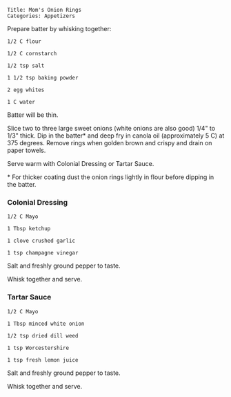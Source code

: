 ~~~ recipe-info
Title: Mom's Onion Rings
Categories: Appetizers
~~~

Prepare batter by whisking together:

~~~ recipe-ingredients
1/2 C flour

1/2 C cornstarch

1/2 tsp salt

1 1/2 tsp baking powder

2 egg whites

1 C water
~~~

Batter will be thin.

Slice two to three large sweet onions (white onions are also good) 1/4" to 1/3" thick.  Dip in
the batter* and deep fry in canola oil (approximately 5 C) at 375 degrees.  Remove rings when golden
brown and crispy and drain on paper towels.

Serve warm with Colonial Dressing  or Tartar Sauce.

\* For thicker coating dust the onion rings lightly in flour before dipping in the batter.


### Colonial Dressing

~~~ recipe-ingredients
1/2 C Mayo

1 Tbsp ketchup

1 clove crushed garlic

1 tsp champagne vinegar
~~~

Salt and freshly ground pepper to taste.

Whisk together and serve.


### Tartar Sauce

~~~ recipe-ingredients
1/2 C Mayo

1 Tbsp minced white onion

1/2 tsp dried dill weed

1 tsp Worcestershire

1 tsp fresh lemon juice
~~~

Salt and freshly ground pepper to taste.

Whisk together and serve.
